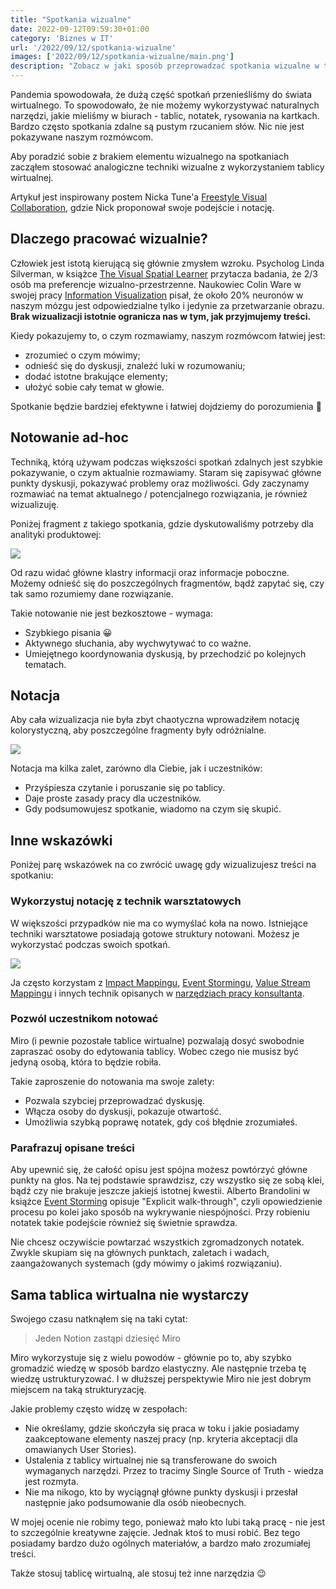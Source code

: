 ```yaml
---
title: "Spotkania wizualne"
date: 2022-09-12T09:59:30+01:00
category: 'Biznes w IT'
url: '/2022/09/12/spotkania-wizualne'
images: ['2022/09/12/spotkania-wizualne/main.png']
description: "Zobacz w jaki sposób przeprowadzać spotkania wizualne w tablicy wirtualnej."
---
```


Pandemia spowodowała, że dużą część spotkań przenieśliśmy do świata wirtualnego. To spowodowało, że nie możemy wykorzystywać naturalnych narzędzi, jakie mieliśmy w biurach - tablic, notatek, rysowania na kartkach. Bardzo często spotkania zdalne są pustym rzucaniem słów. Nic nie jest pokazywane naszym rozmówcom.

Aby poradzić sobie z brakiem elementu wizualnego na spotkaniach zacząłem stosować analogiczne techniki wizualne z wykorzystaniem tablicy wirtualnej.

Artykuł jest inspirowany postem Nicka Tune'a [Freestyle Visual Collaboration](https://medium.com/nick-tune-tech-strategy-blog/freestyle-visual-collaboration-5a1e88e041cd), gdzie Nick proponował swoje podejście i notację. 

## Dlaczego pracować wizualnie?

Człowiek jest istotą kierującą się głównie zmysłem wzroku. Psycholog Linda Silverman, w książce [The Visual Spatial Learner](https://www.goodreads.com/book/show/673356.Upside_Down_Brilliance) przytacza badania, że 2/3 osób ma preferencje wizualno-przestrzenne. Naukowiec Colin Ware w swojej pracy [Information Visualization](http://www.ifs.tuwien.ac.at/~silvia/wien/vu-infovis/articles/book_information-visualization-perception-for-design_Ware_Chapter1.pdf) pisał, że około 20% neuronów w naszym mózgu jest odpowiedzialne tylko i jedynie za przetwarzanie obrazu. **Brak wizualizacji istotnie ogranicza nas w tym, jak przyjmujemy treści.**

Kiedy pokazujemy to, o czym rozmawiamy, naszym rozmówcom łatwiej jest:

- zrozumieć o czym mówimy;
- odnieść się do dyskusji, znaleźć luki w rozumowaniu;
- dodać istotne brakujące elementy;
- ułożyć sobie cały temat w głowie.

Spotkanie będzie bardziej efektywne i łatwiej dojdziemy do porozumienia 🤝

## Notowanie ad-hoc

Techniką, którą używam podczas większości spotkań zdalnych jest szybkie pokazywanie, o czym aktualnie rozmawiamy. Staram się zapisywać główne punkty dyskusji, pokazywać problemy oraz możliwości. Gdy zaczynamy rozmawiać na temat aktualnego / potencjalnego rozwiązania, je również wizualizuję.

Poniżej fragment z takiego spotkania, gdzie dyskutowaliśmy potrzeby dla analityki produktowej:

![](example.png)

Od razu widać główne klastry informacji oraz informacje poboczne. Możemy odnieść się do poszczególnych fragmentów, bądź zapytać się, czy tak samo rozumiemy dane rozwiązanie.

Takie notowanie nie jest bezkosztowe - wymaga:

- Szybkiego pisania 😀
- Aktywnego słuchania, aby wychwytywać to co ważne.
- Umiejętnego koordynowania dyskusją, by przechodzić po kolejnych tematach.

## Notacja

Aby cała wizualizacja nie była zbyt chaotyczna wprowadziłem notację kolorystyczną, aby poszczególne fragmenty były odróżnialne.

![](notacja.jpg)

Notacja ma kilka zalet, zarówno dla Ciebie, jak i uczestników:

- Przyśpiesza czytanie i poruszanie się po tablicy.
- Daje proste zasady pracy dla uczestników.
- Gdy podsumowujesz spotkanie, wiadomo na czym się skupić.

## Inne wskazówki

Poniżej parę wskazówek na co zwrócić uwagę gdy wizualizujesz treści na spotkaniu:

### Wykorzystuj notację z technik warsztatowych

W większości przypadków nie ma co wymyślać koła na nowo. Istniejące techniki warsztatowe posiadają gotowe struktury notowani. Możesz je wykorzystać podczas swoich spotkań.

![](impact-mapping.png)

Ja często korzystam z [Impact Mappingu](/2020/05/29/narzedzia-pracy-konsultanta-impact-mapping/), [Event Stormingu](), [Value Stream Mappingu](/2020/05/29/narzedzia-pracy-konsultanta-value-stream-mapping/) i innych technik opisanych w [narzędziach pracy konsultanta](/2020/02/04/narzedzia-pracy-konsultanta-podsumowanie).

### Pozwól uczestnikom notować

Miro (i pewnie pozostałe tablice wirtualne) pozwalają dosyć swobodnie zapraszać osoby do edytowania tablicy. Wobec czego nie musisz być jedyną osobą, która to będzie robiła.

Takie zaproszenie do notowania ma swoje zalety:

- Pozwala szybciej przeprowadzać dyskusję.
- Włącza osoby do dyskusji, pokazuje otwartość.
- Umożliwia szybką poprawę notatek, gdy coś błędnie zrozumiałeś.

### Parafrazuj opisane treści

Aby upewnić się, że całość opisu jest spójna możesz powtórzyć główne punkty na głos. Na tej podstawie sprawdzisz, czy wszystko się ze sobą klei, bądź czy nie brakuje jeszcze jakiejś istotnej kwestii. Alberto Brandolini w książce [Event Storming](https://www.goodreads.com/book/show/28947184-introducing-eventstorming) opisuje "Explicit walk-through", czyli opowiedzienie procesu po kolei jako sposób na wykrywanie niespójności. Przy robieniu notatek takie podejście również się świetnie sprawdza.

Nie chcesz oczywiście powtarzać wszystkich zgromadzonych notatek. Zwykle skupiam się na głównych punktach, zaletach i wadach, zaangażowanych systemach (gdy mówimy o jakimś rozwiązaniu).

## Sama tablica wirtualna nie wystarczy

Swojego czasu natknąłem się na taki cytat:
> Jeden Notion zastąpi dziesięć Miro
 
Miro wykorzystuje się z wielu powodów - głównie po to, aby szybko gromadzić wiedzę w sposób bardzo elastyczny. Ale następnie trzeba tę wiedzę ustrukturyzować. I w dłuższej perspektywie Miro nie jest dobrym miejscem na taką strukturyzację.  

Jakie problemy często widzę w zespołach:
- Nie określamy, gdzie skończyła się praca w toku i jakie posiadamy zaakceptowane elementy naszej pracy (np. kryteria akceptacji dla omawianych User Stories).
- Ustalenia z tablicy wirtualnej nie są transferowane do swoich wymaganych narzędzi. Przez to tracimy Single Source of Truth - wiedza jest rozmyta.
- Nie ma nikogo, kto by wyciągnął główne punkty dyskusji i przesłał następnie jako podsumowanie dla osób nieobecnych.

W mojej ocenie nie robimy tego, ponieważ mało kto lubi taką pracę - nie jest to szczególnie kreatywne zajęcie. Jednak ktoś to musi robić. Bez tego posiadamy bardzo dużo ogólnych materiałów, a bardzo mało zrozumiałej treści.

Także stosuj tablicę wirtualną, ale stosuj też inne narzędzia 😉
